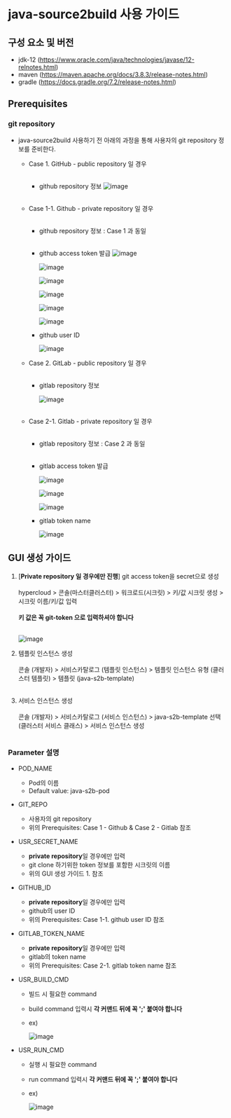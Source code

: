 # java-source2build 사용 가이드

## 구성 요소 및 버전
* jdk-12 (https://www.oracle.com/java/technologies/javase/12-relnotes.html)
* maven (https://maven.apache.org/docs/3.8.3/release-notes.html)
* gradle (https://docs.gradle.org/7.2/release-notes.html)

## Prerequisites

### git repository

* java-source2build 사용하기 전 아래의 과정을 통해 사용자의 git repository 정보를 준비한다.

  * Case 1. GitHub - public repository 일 경우
   <br><br/>
    * github repository 정보
      ![image](figure/public_repo.png)
    <br><br/>
  
  * Case 1-1. Github - private repository 일 경우
    <br><br/>
    * github repository 정보 : Case 1 과 동일
    <br><br/>
    * github access token 발급
      ![image](figure/private_repo_1.png)

      ![image](figure/private_repo_2.png)

      ![image](figure/private_repo_3.png)

      ![image](figure/private_repo_4.png)

      ![image](figure/private_repo_5.png)

      ![image](figure/private_repo_6.png)

    * github user ID 

      ![image](figure/userID.png)

  * Case 2. GitLab - public repository 일 경우
    <br><br/>
    * gitlab repository 정보

      ![image](figure/gitlab-repo.png)
    <br><br/>
  * Case 2-1. Gitlab - private repository 일 경우
    <br><br/>
    * gitlab repository 정보 : Case 2 과 동일
    <br><br/>
    * gitlab access token 발급

      ![image](figure/gitlab-token_1.png)

      ![image](figure/gitlab-token_2.png)

      ![image](figure/gitlab-token_3.png)

    * gitlab token name 

      ![image](figure/gitlab-token-name.png)


## GUI 생성 가이드

  1. [**Private repository 일 경우에만 진행**] git access token을 secret으로 생성
    <br><br/>
    hypercloud > 콘솔(마스터클러스터) > 워크로드(시크릿) > 키/값 시크릿 생성 > 시크릿 이름/키/값 입력 
    <br><br/>
    **키 값은 꼭 git-token 으로 입력하셔야 합니다**
    <br><br/>
    
       ![image](figure/하이퍼클라우드_시크릿.png)


  2. 템플릿 인스턴스 생성
    <br><br/>
    콘솔 (개발자) > 서비스카탈로그 (템플릿 인스턴스) > 템플릿 인스턴스 유형 (클러스터 템플릿) > 템플릿 (java-s2b-template)
    <br><br/>
  
  3. 서비스 인스턴스 생성
    <br><br/>
    콘솔 (개발자) > 서비스카탈로그 (서비스 인스턴스) > java-s2b-template 선택 (클러스터 서비스 클래스) > 서비스 인스턴스 생성
    <br><br/>

### Parameter 설명

* POD_NAME
  * Pod의 이름
  * Default value: java-s2b-pod
  
* GIT_REPO
  * 사용자의 git repository 
  * 위의 Prerequisites: Case 1 - Github & Case 2 - Gitlab 참조
  
* USR_SECRET_NAME
  * **private repository**일 경우에만 입력
  * git clone 하기위한 token 정보를 포함한 시크릿의 이름
  * 위의 GUI 생성 가이드 1. 참조
  
* GITHUB_ID
  * **private repository**일 경우에만 입력
  * github의 user ID
  * 위의 Prerequisites: Case 1-1. github user ID 참조

* GITLAB_TOKEN_NAME
  * **private repository**일 경우에만 입력
  * gitlab의 token name
  * 위의 Prerequisites: Case 2-1. gitlab token name 참조

* USR_BUILD_CMD
  * 빌드 시 필요한 command
  * build command 입력시 **각 커맨드 뒤에 꼭 ';' 붙여야 합니다**
  * ex) 

    ![image](figure/build_cmd_example.png)

* USR_RUN_CMD
  * 실행 시 필요한 command
  * run command 입력시 **각 커맨드 뒤에 꼭 ';' 붙여야 합니다**
  * ex) 

    ![image](figure/run_cmd_example.png)

